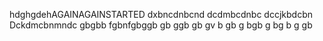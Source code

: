 hdghgdehAGAINAGAINSTARTED
dxbncdnbcnd
dcdmbcdnbc
dccjkbdcbn
Dckdmcbnmndc
gbgbb
fgbnfgbggb
gb
ggb
gb
gv
b
gb
g
bgb
g
bg
b
g
gb
